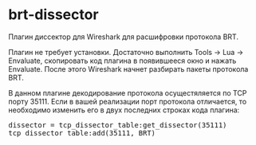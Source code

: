 <h1> brt-dissector </h1>

Плагин диссектор для Wireshark для расшифровки протокола BRT.


Плагин не требует установки. Достаточно выполнить Tools -> Lua -> Envaluate, скопировать код плагина в появившееся окно и нажать Envaluate. 
После этого Wireshark начнет разбирать пакеты протокола BRT.


В данном плагине декодирование протокола осущестяляется по TCP порту 35111. 
Если в вашей реализации порт протокола отличается, то необходимо изменить его в двух последних строках кода плагина:
<pre>
dissector = tcp_dissector_table:get_dissector(35111) 
tcp_dissector_table:add(35111, BRT)
</pre>
